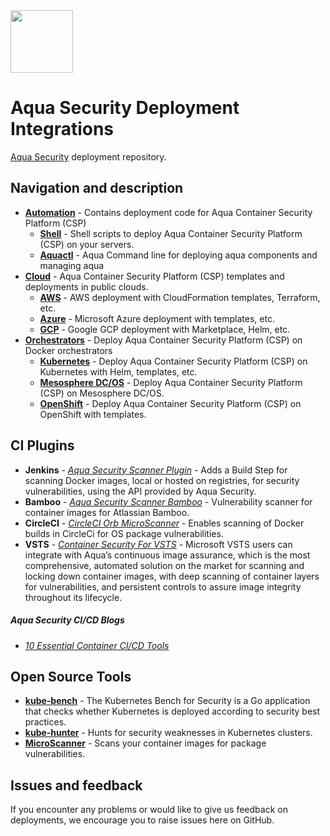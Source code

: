 <img src="https://avatars3.githubusercontent.com/u/12783832?s=200&v=4" height="100" width="100" />

# Aqua Security Deployment Integrations

[Aqua Security](https://www.aquasec.com) deployment repository.

## Navigation and description

* [**Automation**](automation/) - Contains deployment code for Aqua Container Security Platform (CSP)
    * [**Shell**](automation/shell/) - Shell scripts to deploy Aqua Container Security Platform (CSP) on your servers. 
    * [**Aquactl**](automation/aquactl/) - Aqua Command line for deploying aqua components and managing aqua
* [**Cloud**](cloud/) - Aqua Container Security Platform (CSP) templates and deployments in public clouds.
    * [**AWS**](cloud/aws/) - AWS deployment with CloudFormation templates, Terraform, etc.
    * [**Azure**](cloud/azure/) - Microsoft Azure deployment with templates, etc.
    * [**GCP**](cloud/gcp/) - Google GCP deployment with Marketplace, Helm, etc.
* [**Orchestrators**](orchestrators/) - Deploy Aqua Container Security Platform (CSP) on Docker orchestrators
    * [**Kubernetes**](orchestrators/kubernetes/) - Deploy Aqua Container Security Platform (CSP) on Kubernetes with Helm, templates, etc.
    * [**Mesosphere DC/OS**](orchestrators/dcos/) - Deploy Aqua Container Security Platform (CSP) on Mesosphere DC/OS.
    * [**OpenShift**](orchestrators/openshift/) - Deploy Aqua Container Security Platform (CSP) on OpenShift with templates.

## CI Plugins

* **Jenkins** - [*Aqua Security Scanner Plugin*](https://github.com/jenkinsci/aqua-security-scanner-plugin) - Adds a Build Step for scanning Docker images, local or hosted on registries, for security vulnerabilities, using the API provided by Aqua Security.
* **Bamboo** - [*Aqua Security Scanner Bamboo*](https://marketplace.atlassian.com/apps/1216895/container-security?hosting=server&tab=overview) - Vulnerability scanner for container images for Atlassian Bamboo.
* **CircleCI** - [*CircleCI Orb MicroScanner*](https://github.com/aquasecurity/circleci-orb-microscanner) - Enables scanning of Docker builds in CircleCi for OS package vulnerabilities.
* **VSTS** - [*Container Security For VSTS*](https://marketplace.visualstudio.com/items?itemName=aquasec.aquasec) - Microsoft VSTS users can integrate with Aqua’s continuous image assurance, which is the most comprehensive, automated solution on the market for scanning and locking down container images, with deep scanning of container layers for vulnerabilities, and persistent controls to assure image integrity throughout its lifecycle.

##### Aqua Security CI/CD Blogs

* [*10 Essential Container CI/CD Tools*](https://blog.aquasec.com/10-essential-container-ci/cd-tools) 

## Open Source Tools
* [**kube-bench**](https://github.com/aquasecurity/kube-bench) - The Kubernetes Bench for Security is a Go application that checks whether Kubernetes is deployed according to security best practices.
* [**kube-hunter**](https://github.com/aquasecurity/kube-hunter) - Hunts for security weaknesses in Kubernetes clusters.
* [**MicroScanner**](https://github.com/aquasecurity/microscanner) - Scans your container images for package vulnerabilities.

## Issues and feedback
If you encounter any problems or would like to give us feedback on deployments, we encourage you to raise issues here on GitHub.
